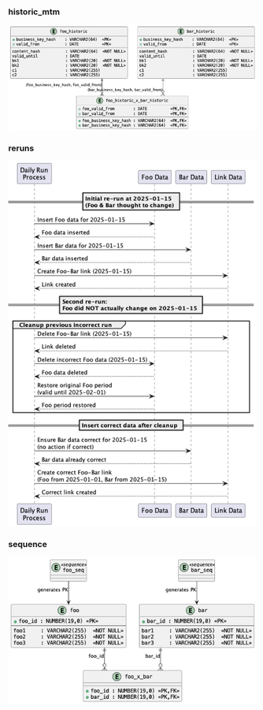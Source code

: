 ### historic_mtm
![historic_mtm](historic_mtm.png)

### reruns
![reruns](reruns.png)

### sequence
![sequence](sequence.png)


